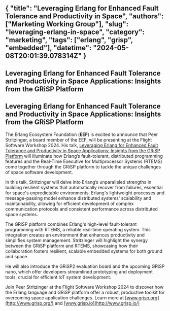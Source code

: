 {
  "title": "Leveraging Erlang for Enhanced Fault Tolerance and Productivity in Space",
  "authors": ["Marketing Working Group"],
  "slug": "leveraging-erlang-in-space",
  "category": "marketing",
  "tags": ["erlang", "grisp", "embedded"],
  "datetime": "2024-05-08T20:01:39.078314Z"
}
---
Leveraging Erlang for Enhanced Fault Tolerance and Productivity in Space Applications: Insights from the GRiSP Platform
---

## Leveraging Erlang for Enhanced Fault Tolerance and Productivity in Space Applications: Insights from the GRiSP Platform

The Erlang Ecosystem Foundation (**EEF**) is excited to announce that Peer Stritzinger, a board member of the EEF,
will be presenting at the Flight Software Workshop 2024. His talk,
[Leveraging Erlang for Enhanced Fault Tolerance and Productivity in Space Applications: Insights from the GRiSP Platform](https://flightsoftware.org/workshop/FSW2024)
will illuminate how Erlang’s fault-tolerant, distributed programming features and the Real-Time Executive for
Multiprocessor Systems (RTEMS) come together through the GRiSP platform to tackle the unique challenges of space
software development.

In this talk, Stritzinger will delve into Erlang’s unparalleled strengths in
building resilient systems that automatically recover from failures,
essential for space's unpredictable environments. Erlang's lightweight
processes and message-passing model enhance distributed systems' scalability
and maintainability, allowing for efficient development of complex
communication protocols and consistent performance across distributed space systems.

The GRiSP platform combines Erlang's high-level fault-tolerant programming with RTEMS,
a reliable real-time operating system. This integration creates an environment that enhances
productivity and simplifies system management. Stritzinger will highlight the synergy between
the GRiSP platform and RTEMS, showcasing how their collaboration fosters resilient, scalable
embedded systems for both ground and space.

He will also introduce the GRiSP2 evaluation board and the upcoming GRiSP nano,
which offer developers streamlined prototyping and deployment tools, crucial for
efficient IoT system development.

Join Peer Stritzinger at the Flight Software Workshop 2024 to discover how the
Erlang language and GRiSP platform offer a robust, productive toolkit for
overcoming space application challenges.
Learn more at [www.grisp.org](http://www.grisp.org/) and [www.grisp.io](http://www.grisp.io/)
